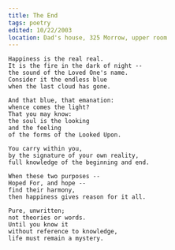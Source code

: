 ```yaml
---
title: The End
tags: poetry
edited: 10/22/2003
location: Dad's house, 325 Morrow, upper room
---
```


    Happiness is the real real.
    It is the fire in the dark of night --
    the sound of the Loved One's name.
    Consider it the endless blue
    when the last cloud has gone.

    And that blue, that emanation:
    whence comes the light?
    That you may know:
    the soul is the looking
    and the feeling
    of the forms of the Looked Upon.

    You carry within you,
    by the signature of your own reality,
    full knowledge of the beginning and end.

    When these two purposes --
    Hoped For, and hope --
    find their harmony,
    then happiness gives reason for it all.

    Pure, unwritten;
    not theories or words.
    Until you know it
    without reference to knowledge,
    life must remain a mystery.



